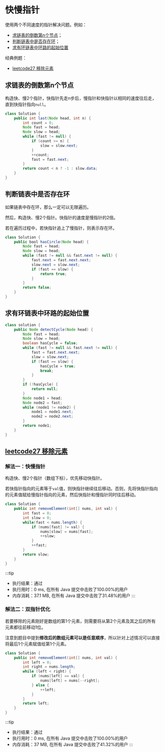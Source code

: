 # 快慢指针

使用两个不同速度的指针解决问题。例如：

-   [求链表的倒数第n个节点](#求链表的倒数第n个节点)；
-   [判断链表中是否存在环](#判断链表中是否存在环)；
-   [求有环链表中环路的起始位置](#求有环链表中环路的起始位置)

经典例题：

-   [leetcode27 移除元素](#leetcode27-移除元素)


## 求链表的倒数第n个节点

构造快、慢2个指针，快指针先走n步后，慢指针和快指针以相同的速度往后走，直到快指针指向`null`。

```java
class Solution {
    public int last(Node head, int n) {
        int count = 0;
        Node fast = head;
        Node slow = head;
        while (fast != null) {
            if (count >= n) {
                slow = slow.next;
            }
            ++count;
            fast = fast.next;
        }
        return count < n ? -1 : slow.data;
    }
}
```

## 判断链表中是否存在环

如果链表中存在环，那么一定可以无限遍历。

然后，构造快、慢2个指针。快指针的速度是慢指针的2倍。

若在遍历过程中，若快指针追上了慢指针，则表示存在环。

```java
class Solution {
    public bool hasCircle(Node head) {
        Node fast = head;
        Node slow = head;
        while (fast != null && fast.next != null) {
            fast.next = fast.next.next;
            slow.next = slow.next;
            if (fast == slow) {
                return true;
            }
        }
        return false;
    }
}
```

## 求有环链表中环路的起始位置

```java
class solution {
    public Node detectCycle(Node head) {
        Node fast = head;
        Node slow = head;
        boolean hasCycle = false;
        while (fast != null && fast.next != null) {
            fast = fast.next.next;
            slow = slow.next;
            if (fast == slow) {
                hasCycle = true;
                break;
            }
        }
        if (!hasCycle) {
            return null;
        }
        Node node1 = head;
        Node node2 = fast;
        while (node1 != node2) {
            node1 = node1.next;
            node2 = node2.next;
        }
        return node1;
    }
}
```

## [leetcode27 移除元素](https://leetcode-cn.com/problems/remove-element/)

### 解法一：快慢指针

构造快、慢2个指针（数组下标），优先移动快指针。

若快指针指向的元素等于`val`值，则快指针继续往后移动。否则，先将快指针指向的元素值赋给慢指针指向的元素，然后快指针和慢指针同时往后移动。

```java
class Solution {
    public int removeElement(int[] nums, int val) {
        int fast = 0;
        int slow = 0;
        while(fast < nums.length) {
            if (nums[fast] != val) {
                nums[slow] = nums[fast];
                ++slow;
            }
            ++fast;
        }
        return slow;
    }
}
```

:::tip
-   执行结果：通过
-   执行用时：0 ms, 在所有 Java 提交中击败了100.00%的用户
-   内存消耗：37.1 MB, 在所有 Java 提交中击败了31.48%的用户
:::

### 解法二：双指针优化

若要移除的元素刚好是数组的第1个元素，则需要将从第2个元素及其之后的所有元素都往前移动1位。

注意到题目中提到**修改后的数组元素可以是任意顺序**，所以针对上述情况可以直接将最后1个元素赋值给第1个元素。

```java
class Solution {
    public int removeElement(int[] nums, int val) {
        int left = 0;
        int right = nums.length;
        while (left < right) {
            if (nums[left] == val) {
                nums[left] = nums[--right];
            } else {
                ++left;
            }
        }
        return left;
    }
}
```

:::tip
-   执行结果：通过
-   执行用时：0 ms, 在所有 Java 提交中击败了100.00%的用户
-   内存消耗：37 MB, 在所有 Java 提交中击败了41.32%的用户
:::

